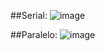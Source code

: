 
##Serial:
![image](https://user-images.githubusercontent.com/84486266/234391521-66adf547-29bf-4864-948a-6208f591fce1.png)

##Paralelo:
![image](https://user-images.githubusercontent.com/84486266/234404002-94137c63-fd85-4bc5-aeb7-f8b0bd3bdf56.png)

